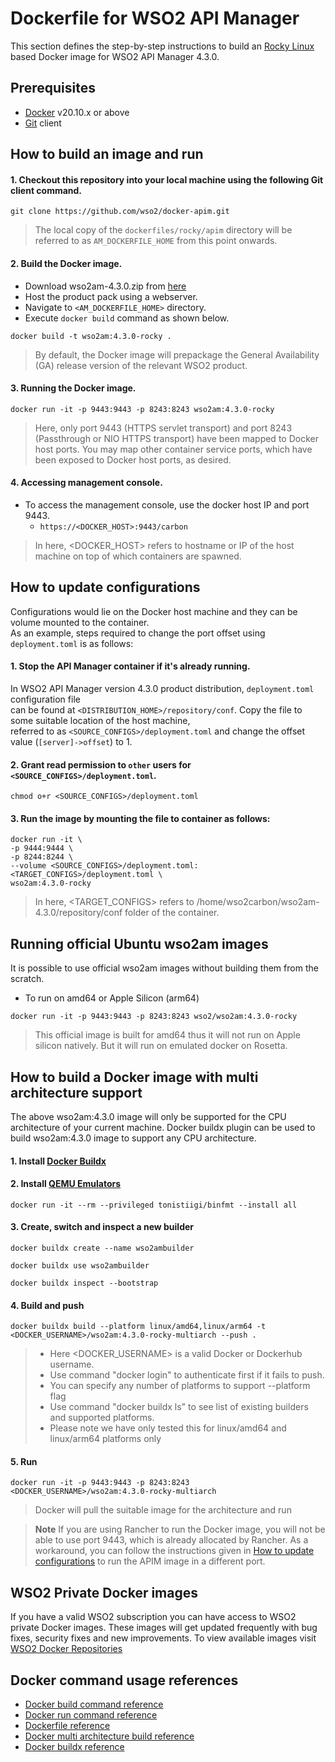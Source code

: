 # Dockerfile for WSO2 API Manager #

This section defines the step-by-step instructions to build an [Rocky Linux](https://hub.docker.com/_/rockylinux) based Docker image for WSO2 API Manager 4.3.0.

## Prerequisites

* [Docker](https://www.docker.com/get-docker) v20.10.x or above
* [Git](https://git-scm.com/book/en/v2/Getting-Started-Installing-Git) client


## How to build an image and run

#### 1. Checkout this repository into your local machine using the following Git client command.

```
git clone https://github.com/wso2/docker-apim.git
```

> The local copy of the `dockerfiles/rocky/apim` directory will be referred to as `AM_DOCKERFILE_HOME` from this point onwards.

#### 2. Build the Docker image.

- Download wso2am-4.3.0.zip from [here](https://wso2.com/api-management/install/)
- Host the product pack using a webserver.
- Navigate to `<AM_DOCKERFILE_HOME>` directory. <br>
- Execute `docker build` command as shown below.

```
docker build -t wso2am:4.3.0-rocky .
```

> By default, the Docker image will prepackage the General Availability (GA) release version of the relevant WSO2 product.

#### 3. Running the Docker image.

```
docker run -it -p 9443:9443 -p 8243:8243 wso2am:4.3.0-rocky
```

> Here, only port 9443 (HTTPS servlet transport) and port 8243 (Passthrough or NIO HTTPS transport) have been mapped to Docker host ports.
You may map other container service ports, which have been exposed to Docker host ports, as desired.

#### 4. Accessing management console.

- To access the management console, use the docker host IP and port 9443.
    + `https://<DOCKER_HOST>:9443/carbon`
    
> In here, <DOCKER_HOST> refers to hostname or IP of the host machine on top of which containers are spawned.

## How to update configurations

Configurations would lie on the Docker host machine and they can be volume mounted to the container. <br>
As an example, steps required to change the port offset using `deployment.toml` is as follows:

#### 1. Stop the API Manager container if it's already running.

In WSO2 API Manager version 4.3.0 product distribution, `deployment.toml` configuration file <br>
can be found at `<DISTRIBUTION_HOME>/repository/conf`. Copy the file to some suitable location of the host machine, <br>
referred to as `<SOURCE_CONFIGS>/deployment.toml` and change the offset value (`[server]->offset`) to 1.

#### 2. Grant read permission to `other` users for `<SOURCE_CONFIGS>/deployment.toml`.

```
chmod o+r <SOURCE_CONFIGS>/deployment.toml
```

#### 3. Run the image by mounting the file to container as follows:

```
docker run -it \
-p 9444:9444 \
-p 8244:8244 \
--volume <SOURCE_CONFIGS>/deployment.toml:<TARGET_CONFIGS>/deployment.toml \
wso2am:4.3.0-rocky
```

> In here, <TARGET_CONFIGS> refers to /home/wso2carbon/wso2am-4.3.0/repository/conf folder of the container.

## Running official Ubuntu wso2am images
It is possible to use official wso2am images without building them from the scratch.

- To run on amd64 or Apple Silicon (arm64)
```
docker run -it -p 9443:9443 -p 8243:8243 wso2/wso2am:4.3.0-rocky
```
> This official image is built for amd64 thus it will not run on Apple silicon natively. But it will run on emulated docker on Rosetta.

## How to build a Docker image with multi architecture support

The above wso2am:4.3.0 image will only be supported for the CPU architecture of your current machine. Docker buildx plugin can be used to build wso2am:4.3.0 image to support any CPU architecture.

#### 1. Install [Docker Buildx](https://docs.docker.com/buildx/working-with-buildx/)

#### 2. Install [QEMU Emulators](https://github.com/tonistiigi/binfmt)
```
docker run -it --rm --privileged tonistiigi/binfmt --install all
```

#### 3. Create, switch and inspect a new builder
```
docker buildx create --name wso2ambuilder
```
```
docker buildx use wso2ambuilder
```
```
docker buildx inspect --bootstrap
```
#### 4. Build and push 

```
docker buildx build --platform linux/amd64,linux/arm64 -t <DOCKER_USERNAME>/wso2am:4.3.0-rocky-multiarch --push .
```

> - Here <DOCKER_USERNAME> is a valid Docker or Dockerhub username.
> - Use command "docker login" to authenticate first if it fails to push.
> - You can specify any number of platforms to support --platform flag
> - Use command "docker buildx ls" to see list of existing builders and supported platforms.
> - Please note we have only tested this for linux/amd64 and linux/arm64 platforms only

#### 5. Run
```
docker run -it -p 9443:9443 -p 8243:8243 <DOCKER_USERNAME>/wso2am:4.3.0-rocky-multiarch
```
> Docker will pull the suitable image for the architecture and run

> **Note**
> If you are using Rancher to run the Docker image, you will not be able to use port 9443, which is already allocated by Rancher. As a workaround, you can follow the instructions given in [How to update configurations](#how-to-update-configurations) to run the APIM image in a different port.

## WSO2 Private Docker images

If you have a valid WSO2 subscription you can have access to WSO2 private Docker images. These images will get updated frequently with bug fixes, security fixes and new improvements. To view available images visit [WSO2 Docker Repositories](https://docker.wso2.com/)

## Docker command usage references

* [Docker build command reference](https://docs.docker.com/engine/reference/commandline/build/)
* [Docker run command reference](https://docs.docker.com/engine/reference/run/)
* [Dockerfile reference](https://docs.docker.com/engine/reference/builder/)
* [Docker multi architecture build reference](https://docs.docker.com/desktop/multi-arch/)
* [Docker buildx reference](https://docs.docker.com/buildx/working-with-buildx/)
